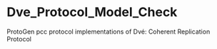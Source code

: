 # Dve_Protocol_Model_Check
 ProtoGen pcc protocol implementations of Dvé: Coherent Replication Protocol
